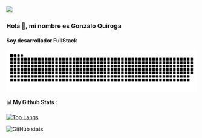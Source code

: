 <img src="https://user-images.githubusercontent.com/73097560/115834477-dbab4500-a447-11eb-908a-139a6edaec5c.gif">

### Hola 👋, mi nombre es Gonzalo Quiroga
#### Soy desarrollador FullStack
 <img  src="https://github.com/1999AZZAR/1999AZZAR/blob/main/resources/img/grid-snake.svg"
       alt="snake" />
 
<strong>📊 My Github Stats :</strong><br><br>
[![Top Langs](https://github-readme-stats.vercel.app/api/top-langs/?username=GonzaloQuirogaS)](https://github.com/anuraghazra/github-readme-stats)

![GitHub stats](https://github-readme-stats.vercel.app/api?username=GonzaloQuirogaS&show_icons=true)
